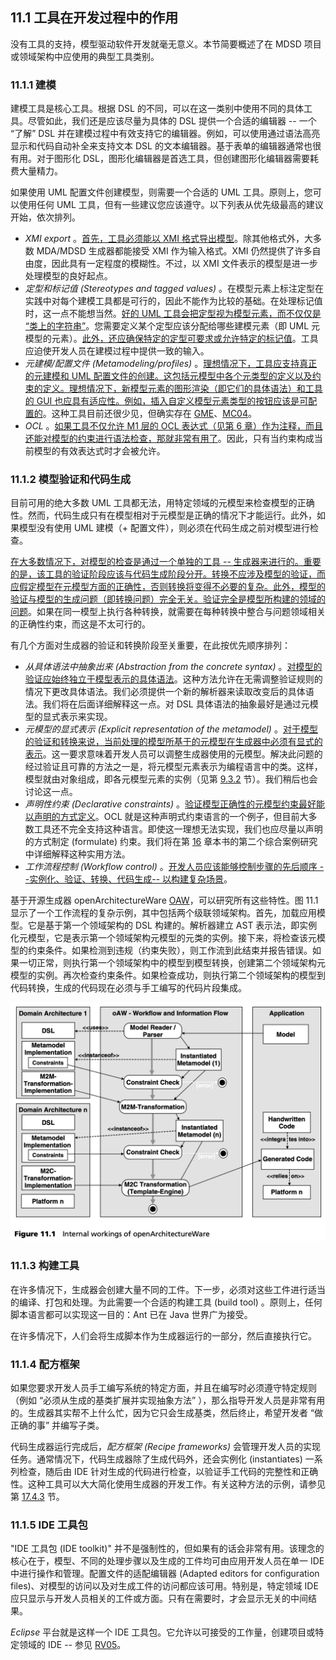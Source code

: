 ## 11.1 工具在开发过程中的作用
没有工具的支持，模型驱动软件开发就毫无意义。本节简要概述了在 MDSD 项目或领域架构中应使用的典型工具类别。

### 11.1.1 建模
建模工具是核心工具。根据 DSL 的不同，可以在这一类别中使用不同的具体工具。尽管如此，我们还是应该尽量为具体的 DSL 提供一个合适的编辑器 -- 一个 “了解” DSL 并在建模过程中有效支持它的编辑器。例如，可以使用通过语法高亮显示和代码自动补全来支持文本 DSL 的文本编辑器。基于表单的编辑器通常也很有用。对于图形化 DSL，图形化编辑器是首选工具，但创建图形化编辑器需要耗费大量精力。

如果使用 UML 配置文件创建模型，则需要一个合适的 UML 工具。原则上，您可以使用任何 UML 工具，但有一些建议您应该遵守。以下列表从优先级最高的建议开始，依次排列。

- *XMI export* 。<ins>首先，工具必须能以 XMI 格式导出模型</ins>。除其他格式外，大多数 MDA/MDSD 生成器都能接受 XMI 作为输入格式。XMI 仍然提供了许多自由度，因此具有一定程度的模糊性。不过，以 XMI 文件表示的模型是进一步处理模型的良好起点。
- *定型和标记值 (Stereotypes and tagged values)* 。在模型元素上标注定型在实践中对每个建模工具都是可行的，因此不能作为比较的基础。在处理标记值时，这一点不能想当然。<ins>好的 UML 工具会把定型视为模型元素，而不仅仅是 “类上的字符串”</ins>。您需要定义某个定型应该分配给哪些建模元素（即 UML 元模型的元素）。<ins>此外，还应确保特定的定型可要求或允许特定的标记值</ins>。工具应迫使开发人员在建模过程中提供一致的输入。
- *元建模/配置文件 (Metamodeling/profiles)* 。<ins>理想情况下，工具应支持真正的元建模和 UML 配置文件的创建。这包括元模型中各个元类型的定义以及约束的定义。理想情况下，新模型元素的图形渲染（即它们的具体语法）和工具的 GUI 也应具有适应性。例如，插入自定义模型元素类型的按钮应该是可配置的</ins>。这种工具目前还很少见，但确实存在 [GME](../ref.md#gme)、[MC04](../ref.md#mc04)。
- *OCL* 。<ins>如果工具不仅允许 M1 层的 OCL 表达式（见第 [6](../ch6/0.md) 章）作为注释，而且还能对模型的约束进行语法检查，那就非常有用了</ins>。因此，只有当约束构成当前模型的有效表达式时才会被允许。

### 11.1.2 模型验证和代码生成
目前可用的绝大多数 UML 工具都无法，用特定领域的元模型来检查模型的正确性。然而，代码生成只有在模型相对于元模型是正确的情况下才能运行。此外，如果模型没有使用 UML 建模（+ 配置文件），则必须在代码生成之前对模型进行检查。

<ins>在大多数情况下，对模型的检查是通过一个单独的工具 -- 生成器来进行的。重要的是，该工具的验证阶段应该与代码生成阶段分开。转换不应涉及模型的验证，而应假定模型在元模型方面的正确性，否则转换将变得不必要的复杂。此外，模型的验证与模型的生成问题（即转换问题）完全无关。验证完全是模型所构建的领域的问题</ins>。如果在同一模型上执行各种转换，就需要在每种转换中整合与问题领域相关的正确性约束，而这是不太可行的。

有几个方面对生成器的验证和转换阶段至关重要，在此按优先顺序排列：

- *从具体语法中抽象出来 (Abstraction from the concrete syntax)* 。<ins>对模型的验证应始终独立于模型表示的具体语法</ins>。这种方法允许在无需调整验证规则的情况下更改具体语法。我们必须提供一个新的解析器来读取改变后的具体语法。我们将在后面详细解释这一点。对 DSL 具体语法的抽象最好是通过元模型的显式表示来实现。
- *元模型的显式表示 (Explicit representation of the metamodel)* 。<ins>对于模型的验证和转换来说，当前处理的模型所基于的元模型在生成器中必须有显式的表示</ins>。这一要求意味着开发人员可以调整生成器使用的元模型。解决此问题的经过验证且可靠的方法之一是，将元模型元素表示为编程语言中的类。这样，模型就由对象组成，即各元模型元素的实例（见第 [9.3.2](../ch9/3.md#932-模板和元模型) 节）。我们稍后也会讨论这一点。
- *声明性约束 (Declarative constraints)* 。<ins>验证模型正确性的元模型约束最好能以声明的方式定义</ins>。OCL 就是这种声明式约束语言的一个例子，但目前大多数工具还不完全支持这种语言。即使这一理想无法实现，我们也应尽量以声明的方式制定 (formulate) 约束。我们将在第 [16](../ch16/0.md) 章本书的第二个综合案例研究中详细解释这种实用方法。
- *工作流程控制 (Workflow control)* 。<ins>开发人员应该能够控制步骤的先后顺序 --实例化、验证、转换、代码生成-- 以构建复杂场景</ins>。

基于开源生成器 openArchitectureWare [OAW](../ref.md#oaw)，可以研究所有这些特性。图 11.1 显示了一个工作流程的复杂示例，其中包括两个级联领域架构。首先，加载应用模型。它是基于第一个领域架构的 DSL 构建的。解析器建立 AST 表示法，即实例化元模型，它是表示第一个领域架构元模型的元类的实例。接下来，将检查该元模型的约束条件。如果检测到违规（约束失败），则工作流到此结束并报告错误。如果一切正常，则执行第一个领域架构中的模型到模型转换，创建第二个领域架构元模型的实例。再次检查约束条件。如果检查成功，则执行第二个领域架构的模型到代码转换，生成的代码现在必须与手工编写的代码片段集成。

![Figure 11.1](../img/f11.1.png)

### 11.1.3 构建工具
在许多情况下，生成器会创建大量不同的工件。下一步，必须对这些工件进行适当的编译、打包和处理。为此需要一个合适的构建工具 (build tool) 。原则上，任何脚本语言都可以实现这一目的：Ant 已在 Java 世界广为接受。

在许多情况下，人们会将生成脚本作为生成器运行的一部分，然后直接执行它。

### 11.1.4 配方框架
如果您要求开发人员手工编写系统的特定方面，并且在编写时必须遵守特定规则（例如 “必须从生成的基类扩展并实现抽象方法” ），那么指导开发人员是非常有用的。生成器其实帮不上什么忙，因为它只会生成基类，然后终止，希望开发者 “做正确的事” 并编写子类。

代码生成器运行完成后，*配方框架 (Recipe frameworks)* 会管理开发人员的实现任务。通常情况下，代码生成器除了生成代码外，还会实例化 (instantiates) 一系列检查，随后由 IDE 针对生成的代码进行检查，以验证手工代码的完整性和正确性。这种工具可以大大简化使用生成器的开发工作。有关这种方法的示例，请参见第 [17.4.3](../ch17/4.md#1743-基于-dsl-的编程模型) 节。

### 11.1.5 IDE 工具包
"IDE 工具包 (IDE toolkit)" 并不是强制性的，但如果有的话会非常有用。该理念的核心在于，模型、不同的处理步骤以及生成的工件均可由应用开发人员在单一 IDE 中进行操作和管理。配置文件的适配编辑器 (Adapted editors for configuration files)、对模型的访问以及对生成工件的访问都应该可用。特别是，特定领域 IDE 应只显示与开发人员相关的工件或方面。只有在需要时，才会显示无关的中间结果。

*Eclipse* 平台就是这样一个 IDE 工具包。它允许以可接受的工作量，创建项目或特定领域的 IDE -- 参见 [RV05](../ref.md#rv05)。
